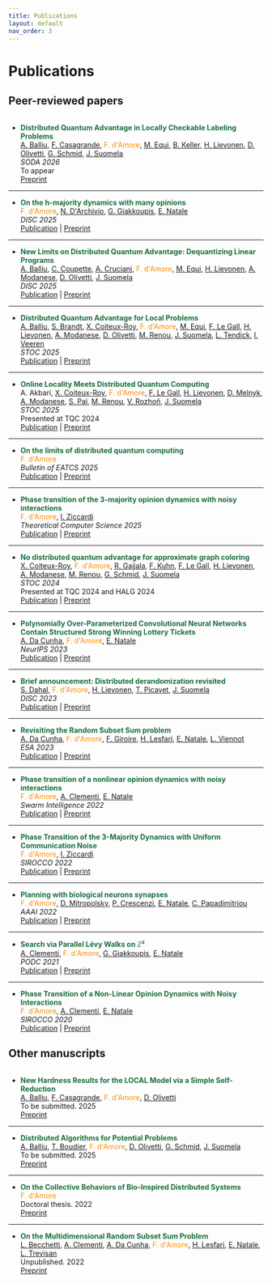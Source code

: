 ```yaml
---
title: Publications
layout: default
nav_order: 3
---
```

# Publications

## Peer-reviewed papers

<div style="margin-bottom: 2rem;"></div>


- **<span style="color: #196f3d">Distributed Quantum Advantage in Locally Checkable Labeling Problems</span>**  
[A. Balliu](https://alkida.net/), [F. Casagrande](https://www.gssi.it/people/students/students-computer-science/item/24583-casagrande-filippo), <span style="color:darkorange">F. d'Amore</span>, [M. Equi](https://massimoequi.github.io/), [B. Keller](https://users.aalto.fi/~kellerb1/), [H. Lievonen](https://henriklievonen.fi/), [D. Olivetti](https://olidennis.github.io/), [G. Schmid](https://ac.informatik.uni-freiburg.de/schmid/), [J. Suomela](https://jukkasuomela.fi/)  
*SODA 2026*  
To appear  
[Preprint](https://arxiv.org/abs/2504.05191)

 --- 

- **<span style="color: #196f3d">On the h-majority dynamics with many opinions</span>**  
<span style="color:darkorange">F. d'Amore</span>, [N. D'Archivio](https://sites.google.com/view/niccolo-darchivio/home), [G. Giakkoupis](https://sites.google.com/site/ggiakk/home), [E. Natale](https://natema.github.io/ema-webpage/)  
*DISC 2025*  
[Publication](https://drops.dagstuhl.de/entities/document/10.4230/LIPIcs.DISC.2025.27) | [Preprint](https://arxiv.org/abs/2506.20218)

 --- 

- **<span style="color: #196f3d">New Limits on Distributed Quantum Advantage: Dequantizing Linear Programs</span>**  
[A. Balliu](https://alkida.net/), [C. Coupette](https://www.coupette.io/), [A. Cruciani](https://antonio-cruciani.github.io/), <span style="color:darkorange">F. d'Amore</span>, [M. Equi](https://massimoequi.github.io/), [H. Lievonen](https://henriklievonen.fi/), [A. Modanese](https://augusto.modanese.net/), [D. Olivetti](https://olidennis.github.io/), [J. Suomela](https://jukkasuomela.fi/)  
*DISC 2025*  
[Publication](https://drops.dagstuhl.de/entities/document/10.4230/LIPIcs.DISC.2025.11) | [Preprint](https://arxiv.org/abs/2506.07574)

 --- 

- **<span style="color: #196f3d">Distributed Quantum Advantage for Local Problems</span>**  
[A. Balliu](https://alkida.net/), [S. Brandt](https://scbrandt.github.io/), [X. Coiteux-Roy](https://scholar.google.com/citations?user=FVy9CeAAAAAJ&hl=fr), <span style="color:darkorange">F. d'Amore</span>, [M. Equi](https://massimoequi.github.io/), [F. Le Gall](http://www.francoislegall.com/), [H. Lievonen](https://henriklievonen.fi/), [A. Modanese](https://augusto.modanese.net/), [D. Olivetti](https://olidennis.github.io/), [M. Renou](https://marcolivierrenou.com/), [J. Suomela](https://jukkasuomela.fi/), [L. Tendick](https://scholar.google.com/citations?user=oRsE2swAAAAJ&hl=de), [I. Veeren](https://scholar.google.com/citations?user=FBf6xssAAAAJ&hl=en)  
*STOC 2025*  
[Publication](https://dl.acm.org/doi/10.1145/3717823.3718233) | [Preprint](https://arxiv.org/abs/2411.03240)

 --- 

- **<span style="color: #196f3d">Online Locality Meets Distributed Quantum Computing</span>**  
A. Akbari, [X. Coiteux-Roy](https://scholar.google.com/citations?user=FVy9CeAAAAAJ&hl=fr), <span style="color:darkorange">F. d'Amore</span>, [F. Le Gall](http://www.francoislegall.com/), [H. Lievonen](https://henriklievonen.fi/), [D. Melnyk](https://darya-melnyk.github.io/), [A. Modanese](https://augusto.modanese.net/), [S. Pai](https://shreyaspai.com/), [M. Renou](https://marcolivierrenou.com/), [V. Rozhoň](https://n.ethz.ch/~rozhonv/), [J. Suomela](https://jukkasuomela.fi/)  
*STOC 2025*  
Presented at TQC 2024  
[Publication](https://dl.acm.org/doi/10.1145/3717823.3718211) | [Preprint](https://arxiv.org/abs/2403.01903)

 --- 

- **<span style="color: #196f3d">On the limits of distributed quantum computing</span>**  
<span style="color:darkorange">F. d'Amore</span>  
*Bulletin of EATCS 2025*  
[Publication](http://bulletin.eatcs.org/index.php/beatcs/article/view/829) | [Preprint](https://arxiv.org/abs/2503.11394)

 --- 

- **<span style="color: #196f3d">Phase transition of the 3-majority opinion dynamics with noisy interactions</span>**  
<span style="color:darkorange">F. d'Amore</span>, [I. Ziccardi](https://sites.google.com/view/isabellaziccardi/)  
*Theoretical Computer Science 2025*  
[Publication](https://www.sciencedirect.com/science/article/pii/S0304397524006479) | [Preprint](https://arxiv.org/abs/2112.03543)

 --- 

- **<span style="color: #196f3d">No distributed quantum advantage for approximate graph coloring</span>**  
[X. Coiteux-Roy](https://scholar.google.com/citations?user=FVy9CeAAAAAJ&hl=fr), <span style="color:darkorange">F. d'Amore</span>, [R. Gajjala](https://sites.google.com/view/rishikeshg), [F. Kuhn](https://ac.informatik.uni-freiburg.de/kuhn/), [F. Le Gall](http://www.francoislegall.com/), [H. Lievonen](https://henriklievonen.fi/), [A. Modanese](https://augusto.modanese.net/), [M. Renou](https://marcolivierrenou.com/), [G. Schmid](https://ac.informatik.uni-freiburg.de/schmid/), [J. Suomela](https://jukkasuomela.fi/)  
*STOC 2024*  
Presented at TQC 2024 and HALG 2024  
[Publication](https://dl.acm.org/doi/10.1145/3618260.3649679) | [Preprint](https://arxiv.org/abs/2307.09444)

 --- 

- **<span style="color: #196f3d">Polynomially Over-Parameterized Convolutional Neural Networks Contain Structured Strong Winning Lottery Tickets</span>**  
[A. Da Cunha](https://arthurwalraven.github.io/), <span style="color:darkorange">F. d'Amore</span>, [E. Natale](https://natema.github.io/ema-webpage/)  
*NeurIPS 2023*  
[Publication](https://papers.nips.cc/paper_files/paper/2023/hash/525338e0d98401a62950bc7c454eb83d-Abstract-Conference.html) | [Preprint](https://arxiv.org/abs/2311.09858)

 --- 

- **<span style="color: #196f3d">Brief announcement: Distributed derandomization revisited</span>**  
[S. Dahal](https://fi.linkedin.com/in/sameep-dahal-27a222160), <span style="color:darkorange">F. d'Amore</span>, [H. Lievonen](https://henriklievonen.fi/), [T. Picavet](https://www.timothepicavet.fr/), [J. Suomela](https://jukkasuomela.fi/)  
*DISC 2023*  
[Publication](https://drops.dagstuhl.de/opus/volltexte/2023/19166/) | [Preprint](https://arxiv.org/abs/2305.07351)

 --- 

- **<span style="color: #196f3d">Revisiting the Random Subset Sum problem</span>**  
[A. Da Cunha](https://arthurwalraven.github.io/), <span style="color:darkorange">F. d'Amore</span>, [F. Giroire](https://www-sop.inria.fr/members/Frederic.Giroire/), [H. Lesfari](https://scholar.google.com/citations?user=c8rrRQoAAAAJ&hl=en), [E. Natale](https://natema.github.io/ema-webpage/), [L. Viennot](https://who.rocq.inria.fr/Laurent.Viennot/)  
*ESA 2023*  
[Publication](https://drops.dagstuhl.de/opus/volltexte/2023/18690/) | [Preprint](https://arxiv.org/abs/2204.13929)

 --- 

- **<span style="color: #196f3d">Phase transition of a nonlinear opinion dynamics with noisy interactions</span>**  
<span style="color:darkorange">F. d'Amore</span>, [A. Clementi](https://www.mat.uniroma2.it/~clementi/), [E. Natale](https://natema.github.io/ema-webpage/)  
*Swarm Intelligence 2022*  
[Publication](https://link.springer.com/article/10.1007/s11721-022-00217-w) | [Preprint](https://arxiv.org/abs/2005.07423)

 --- 

- **<span style="color: #196f3d">Phase Transition of the 3-Majority Dynamics with Uniform Communication Noise</span>**  
<span style="color:darkorange">F. d'Amore</span>, [I. Ziccardi](https://sites.google.com/view/isabellaziccardi/)  
*SIROCCO 2022*  
[Publication](https://link.springer.com/chapter/10.1007/978-3-031-09993-9_6) | [Preprint](https://arxiv.org/abs/2112.03543)

 --- 

- **<span style="color: #196f3d">Planning with biological neurons synapses</span>**  
<span style="color:darkorange">F. d'Amore</span>, [D. Mitropolsky](https://dmitropolsky.github.io/), [P. Crescenzi](https://www.pilucrescenzi.it/), [E. Natale](https://natema.github.io/ema-webpage/), [C. Papadimitriou](https://www.engineering.columbia.edu/faculty/christos-papadimitriou)  
*AAAI 2022*  
[Publication](https://ojs.aaai.org/index.php/AAAI/article/view/19875) | [Preprint](https://arxiv.org/abs/2112.08186)

 --- 

- **<span style="color: #196f3d">Search via Parallel Lévy Walks on &#8484;&#x00B2;</span>**  
[A. Clementi](https://www.mat.uniroma2.it/~clementi/), <span style="color:darkorange">F. d'Amore</span>, [G. Giakkoupis](https://sites.google.com/site/ggiakk/home), [E. Natale](https://natema.github.io/ema-webpage/)  
*PODC 2021*  
[Publication](https://dl.acm.org/doi/10.1145/3465084.3467921) | [Preprint](https://arxiv.org/abs/2004.01562)

 --- 

- **<span style="color: #196f3d">Phase Transition of a Non-Linear Opinion Dynamics with Noisy Interactions</span>**  
<span style="color:darkorange">F. d'Amore</span>, [A. Clementi](https://www.mat.uniroma2.it/~clementi/), [E. Natale](https://natema.github.io/ema-webpage/)  
*SIROCCO 2020*  
[Publication](https://link.springer.com/chapter/10.1007/978-3-030-54921-3_15) | [Preprint](https://arxiv.org/abs/2005.07423)


## Other manuscripts

<div style="margin-bottom: 2rem;"></div>


- **<span style="color: #196f3d">New Hardness Results for the LOCAL Model via a Simple Self-Reduction</span>**  
[A. Balliu](https://alkida.net/), [F. Casagrande](https://www.gssi.it/people/students/students-computer-science/item/24583-casagrande-filippo), <span style="color:darkorange">F. d'Amore</span>, [D. Olivetti](https://olidennis.github.io/)  
To be submitted. 2025   
[Preprint](https://arxiv.org/abs/2510.19972)

 --- 

- **<span style="color: #196f3d">Distributed Algorithms for Potential Problems </span>**  
[A. Balliu](https://alkida.net/), [T. Boudier](https://www.gssi.it/people/students/students-computer-science/item/20010-boudier-thomas), <span style="color:darkorange">F. d'Amore</span>, [D. Olivetti](https://olidennis.github.io/), [G. Schmid](https://ac.informatik.uni-freiburg.de/schmid/), [J. Suomela](https://jukkasuomela.fi/)  
To be submitted. 2025   
[Preprint](https://arxiv.org/abs/2507.12038)

 --- 

- **<span style="color: #196f3d">On the Collective Behaviors of Bio-Inspired Distributed Systems</span>**  
<span style="color:darkorange">F. d'Amore</span>  
Doctoral thesis. 2022   
[Preprint](https://cnrs.hal.science/tel-03906167/)

 --- 

- **<span style="color: #196f3d">On the Multidimensional Random Subset Sum Problem</span>**  
[L. Becchetti](https://www.diag.uniroma1.it/~becchett/), [A. Clementi](https://www.mat.uniroma2.it/~clementi/), [A. Da Cunha](https://arthurwalraven.github.io/), <span style="color:darkorange">F. d'Amore</span>, [H. Lesfari](https://scholar.google.com/citations?user=c8rrRQoAAAAJ&hl=en), [E. Natale](https://natema.github.io/ema-webpage/), [L. Trevisan](https://lucatrevisan.github.io/)  
Unpublished. 2022   
[Preprint](https://arxiv.org/abs/2207.13944)
